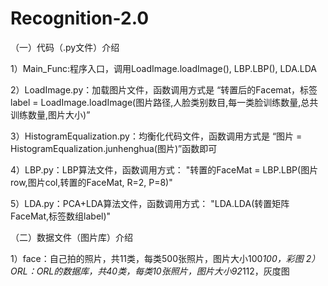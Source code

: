 # Recognition-2.0

（一）代码（.py文件）介绍

1）Main_Func:程序入口，调用LoadImage.loadImage(), LBP.LBP(), LDA.LDA

2）LoadImage.py：加载图片文件，函数调用方式是 
“转置后的Facemat，标签label = LoadImage.loadImage(图片路径,人脸类别数目,每一类脸训练数量,总共训练数量,图片大小)”

3）HistogramEqualization.py：均衡化代码文件，函数调用方式是 
“图片 = HistogramEqualization.junhenghua(图片)”函数即可

4）LBP.py：LBP算法文件，函数调用方式：
"转置的FaceMat = LBP.LBP(图片row,图片col,转置的FaceMat, R=2, P=8)"

5）LDA.py：PCA+LDA算法文件，函数调用方式：
"LDA.LDA(转置矩阵FaceMat,标签数组label)"

（二）数据文件（图片库）介绍

1）face：自己拍的照片，共11类，每类500张照片，图片大小100*100，彩图
2）ORL：ORL的数据库，共40类，每类10张照片，图片大小92*112，灰度图
